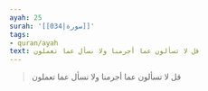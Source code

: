 ```yaml
---
ayah: 25
surah: '[[034|سورة]]'
tags:
- quran/ayah
text: قل لا تسألون عما أجرمنا ولا نسأل عما تعملون
---
```

> قل لا تسألون عما أجرمنا ولا نسأل عما تعملون
